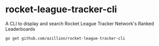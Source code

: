 # rocket-league-tracker-cli
A CLI to display and search Rocket League Tracker Network's Ranked Leaderboards

```bash
go get github.com/azillion/rocket-league-tracker-cli
```
